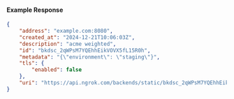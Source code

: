 <!-- Code generated for API Clients. DO NOT EDIT. -->

#### Example Response

```json
{
	"address": "example.com:8080",
	"created_at": "2024-12-21T10:06:03Z",
	"description": "acme weighted",
	"id": "bkdsc_2qWPsM7YQEhhEikVOVX5fL15R0h",
	"metadata": "{\"environment\": \"staging\"}",
	"tls": {
		"enabled": false
	},
	"uri": "https://api.ngrok.com/backends/static/bkdsc_2qWPsM7YQEhhEikVOVX5fL15R0h"
}
```
